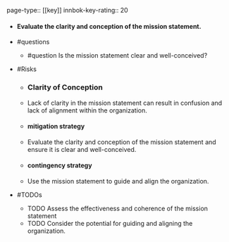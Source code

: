 page-type:: [[key]]
innbok-key-rating:: 20
- #### Evaluate the clarity and conception of the mission statement.
- #questions
  - #question Is the mission statement clear and well-conceived?
- #Risks

  - ### Clarity of Conception
  - Lack of clarity in the mission statement can result in confusion and lack of alignment within the organization.
  - #### mitigation strategy
  - Evaluate the clarity and conception of the mission statement and ensure it is clear and well-conceived.
  - #### contingency strategy
  - Use the mission statement to guide and align the organization.
- #TODOs
  - TODO Assess the effectiveness and coherence of the mission statement
  - TODO  Consider the potential for guiding and aligning the organization.



